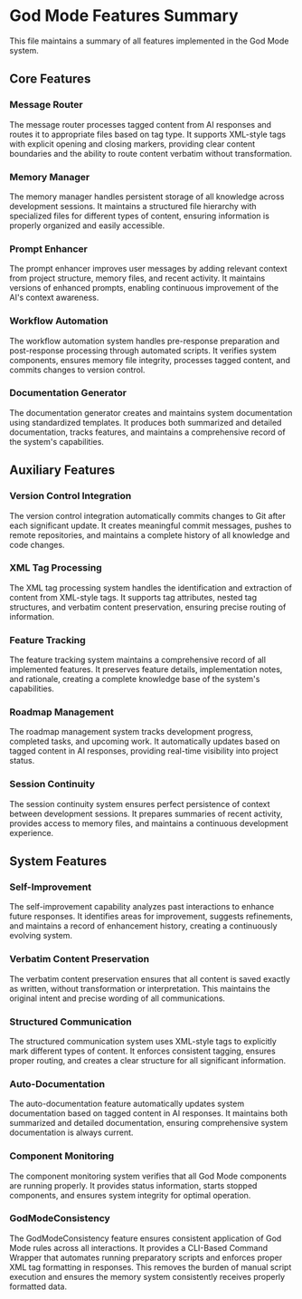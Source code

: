 # God Mode Features Summary

This file maintains a summary of all features implemented in the God Mode system.

## Core Features

### Message Router
The message router processes tagged content from AI responses and routes it to appropriate files based on tag type. It supports XML-style tags with explicit opening and closing markers, providing clear content boundaries and the ability to route content verbatim without transformation.

### Memory Manager
The memory manager handles persistent storage of all knowledge across development sessions. It maintains a structured file hierarchy with specialized files for different types of content, ensuring information is properly organized and easily accessible.

### Prompt Enhancer
The prompt enhancer improves user messages by adding relevant context from project structure, memory files, and recent activity. It maintains versions of enhanced prompts, enabling continuous improvement of the AI's context awareness.

### Workflow Automation
The workflow automation system handles pre-response preparation and post-response processing through automated scripts. It verifies system components, ensures memory file integrity, processes tagged content, and commits changes to version control.

### Documentation Generator
The documentation generator creates and maintains system documentation using standardized templates. It produces both summarized and detailed documentation, tracks features, and maintains a comprehensive record of the system's capabilities.

## Auxiliary Features

### Version Control Integration
The version control integration automatically commits changes to Git after each significant update. It creates meaningful commit messages, pushes to remote repositories, and maintains a complete history of all knowledge and code changes.

### XML Tag Processing
The XML tag processing system handles the identification and extraction of content from XML-style tags. It supports tag attributes, nested tag structures, and verbatim content preservation, ensuring precise routing of information.

### Feature Tracking
The feature tracking system maintains a comprehensive record of all implemented features. It preserves feature details, implementation notes, and rationale, creating a complete knowledge base of the system's capabilities.

### Roadmap Management
The roadmap management system tracks development progress, completed tasks, and upcoming work. It automatically updates based on tagged content in AI responses, providing real-time visibility into project status.

### Session Continuity
The session continuity system ensures perfect persistence of context between development sessions. It prepares summaries of recent activity, provides access to memory files, and maintains a continuous development experience.

## System Features

### Self-Improvement
The self-improvement capability analyzes past interactions to enhance future responses. It identifies areas for improvement, suggests refinements, and maintains a record of enhancement history, creating a continuously evolving system.

### Verbatim Content Preservation
The verbatim content preservation ensures that all content is saved exactly as written, without transformation or interpretation. This maintains the original intent and precise wording of all communications.

### Structured Communication
The structured communication system uses XML-style tags to explicitly mark different types of content. It enforces consistent tagging, ensures proper routing, and creates a clear structure for all significant information.

### Auto-Documentation
The auto-documentation feature automatically updates system documentation based on tagged content in AI responses. It maintains both summarized and detailed documentation, ensuring comprehensive system documentation is always current.

### Component Monitoring
The component monitoring system verifies that all God Mode components are running properly. It provides status information, starts stopped components, and ensures system integrity for optimal operation.

### GodModeConsistency

The GodModeConsistency feature ensures consistent application of God Mode rules across all interactions. It provides a CLI-Based Command Wrapper that automates running preparatory scripts and enforces proper XML tag formatting in responses. This removes the burden of manual script execution and ensures the memory system consistently receives properly formatted data. 